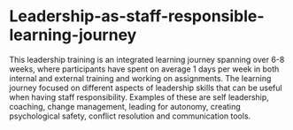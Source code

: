 # Leadership-as-staff-responsible-learning-journey
This leadership training is an integrated learning journey spanning over 6-8 weeks, where participants have spent on average 1 days per week in both internal and external training and working on assignments. The learning journey focused on different aspects of leadership skills that can be useful when having staff responsibility. Examples of these are self leadership, coaching, change management, leading for autonomy, creating psychological safety, conflict resolution and communication tools.
